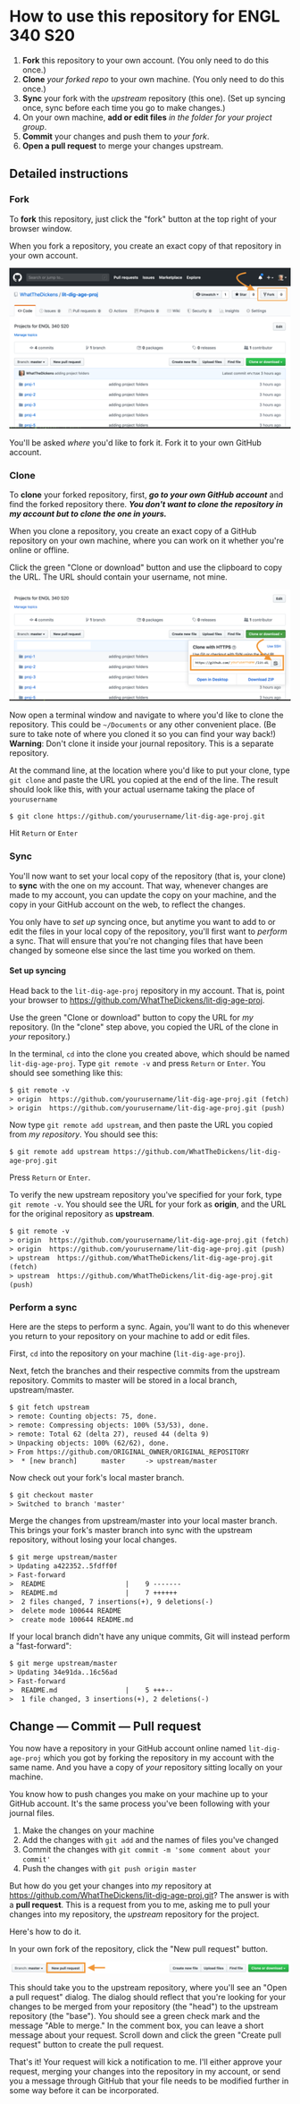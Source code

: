 # How to use this repository for ENGL 340 S20

1. **Fork** this repository to your own account. (You only need to do this once.)
2. **Clone** *your forked repo* to your own machine. (You only need to do this once.)
3. **Sync** your fork with the *upstream* repository (this one). (Set up syncing once, sync before each time you go to make changes.)
3. On your own machine, **add or edit files** *in the folder for your project group*.
4. **Commit** your changes and push them to *your fork*.
5. **Open a pull request** to merge your changes upstream.

## Detailed instructions

### Fork

To **fork** this repository, just click the "fork" button at the top right of your browser window.

When you fork a repository, you create an exact copy of that repository in your own account.

![Screenshot of GitHub repository showing fork button](images/fork.png) 

You'll be asked *where* you'd like to fork it. Fork it to your own GitHub account.

### Clone

To **clone** your forked repository, first, ***go to your own GitHub account*** and find the forked repository there. ***You don't want to clone the repository in my account but to clone the one in yours.***

When you clone a repository, you create an exact copy of a GitHub repository on your own machine, where you can work on it whether you're online or offline.  

Click the green "Clone or download" button and use the clipboard to copy the URL. The URL should contain your username, not mine.

![Screenshot of "Clone or download" button in GitHub](images/clone.png)

Now open a terminal window and navigate to where you'd like to clone the repository. This could be `~/Documents` or any other convenient place. (Be sure to take note of where you cloned it so you can find your way back!) **Warning**: Don't clone it inside your journal repository. This is a separate repository.

At the command line, at the location where you'd like to put your clone, type `git clone` and paste the URL you copied at the end of the line. The result should look like this, with your actual username taking the place of `yourusername`

```
$ git clone https://github.com/yourusername/lit-dig-age-proj.git
```
Hit `Return` or `Enter`

### Sync

You'll now want to set your local copy of the repository (that is, your clone) to **sync** with the one on my account. That way, whenever changes are made to my account, you can update the copy on your machine, and the copy in your GitHub account on the web, to reflect the changes.

You only have to *set up* syncing once, but anytime you want to add to or edit the files in your local copy of the repository, you'll first want to *perform* a sync. That will ensure that you're not changing files that have been changed by someone else since the last time you worked on them.

#### Set up syncing

Head back to the `lit-dig-age-proj` repository in my account. That is, point your browser to <https://github.com/WhatTheDickens/lit-dig-age-proj>.

Use the green "Clone or download" button to copy the URL for *my* repository. (In the "clone" step above, you copied the URL of the clone in *your* repository.)

In the terminal, `cd` into the clone you created above, which should be named `lit-dig-age-proj`. Type `git remote -v` and press `Return` or `Enter`. You should see something like this:

```
$ git remote -v
> origin  https://github.com/yourusername/lit-dig-age-proj.git (fetch)
> origin  https://github.com/yourusername/lit-dig-age-proj.git (push)
```
Now type `git remote add upstream`, and then paste the URL you copied from *my repository*. You should see this:

```
$ git remote add upstream https://github.com/WhatTheDickens/lit-dig-age-proj.git
```

Press `Return` or `Enter`.

To verify the new upstream repository you've specified for your fork, type `git remote -v`. You should see the URL for your fork as **origin**, and the URL for the original repository as **upstream**.

```
$ git remote -v
> origin  https://github.com/yourusername/lit-dig-age-proj.git (fetch)
> origin  https://github.com/yourusername/lit-dig-age-proj.git (push)
> upstream  https://github.com/WhatTheDickens/lit-dig-age-proj.git (fetch)
> upstream  https://github.com/WhatTheDickens/lit-dig-age-proj.git (push)
```
### Perform a sync

Here are the steps to perform a sync. Again, you'll want to do this whenever you return to your repository on your machine to add or edit files.

First, `cd` into the repository on your machine (`lit-dig-age-proj`).

Next, fetch the branches and their respective commits from the upstream repository. Commits to master will be stored in a local branch, upstream/master.

```
$ git fetch upstream
> remote: Counting objects: 75, done.
> remote: Compressing objects: 100% (53/53), done.
> remote: Total 62 (delta 27), reused 44 (delta 9)
> Unpacking objects: 100% (62/62), done.
> From https://github.com/ORIGINAL_OWNER/ORIGINAL_REPOSITORY
>  * [new branch]      master     -> upstream/master
```

Now check out your fork's local master branch.

```
$ git checkout master
> Switched to branch 'master'
```

Merge the changes from upstream/master into your local master branch. This brings your fork's master branch into sync with the upstream repository, without losing your local changes.

```
$ git merge upstream/master
> Updating a422352..5fdff0f
> Fast-forward
>  README                    |    9 -------
>  README.md                 |    7 ++++++
>  2 files changed, 7 insertions(+), 9 deletions(-)
>  delete mode 100644 README
>  create mode 100644 README.md
```

If your local branch didn't have any unique commits, Git will instead perform a "fast-forward":

```
$ git merge upstream/master
> Updating 34e91da..16c56ad
> Fast-forward
>  README.md                 |    5 +++--
>  1 file changed, 3 insertions(+), 2 deletions(-)
```

## Change — Commit — Pull request

You now have a repository in your GitHub account online named `lit-dig-age-proj` which you got by forking the repository in my account with the same name. And you have a copy of *your* repository sitting locally on your machine.

You know how to push changes you make on your machine up to your GitHub account. It's the same process you've been following with your journal files.

1. Make the changes on your machine
2. Add the changes with `git add` and the names of files you've changed
3. Commit the changes with `git commit -m 'some comment about your commit'`
4. Push the changes with `git push origin master`

But how do you get your changes into *my* repository at <https://github.com/WhatTheDickens/lit-dig-age-proj.git>? The answer is with a **pull request**. This is a request from you to me, asking me to pull your changes into my repository, the *upstream* repository for the project.

Here's how to do it.

In your own fork of the repository, click the "New pull request" button.

![Screenshot of "New pull request" button in GitHub](images/pull_request.png)

This should take you to the upstream repository, where you'll see an "Open a pull request" dialog. The dialog should reflect that you're looking for your changes to be merged from your repository (the "head") to the upstream repository (the "base"). You should see a green check mark and the message "Able to merge." In the comment box, you can leave a short message about your request. Scroll down and click the green "Create pull request" button to create the pull request.

That's it! Your request will kick a notification to me. I'll either approve your request, merging your changes into the repository in my account, or send you a message through GitHub that your file needs to be modified further in some way before it can be incorporated.